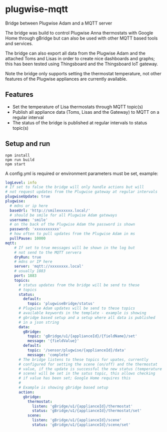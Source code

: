 # plugwise-mqtt

Bridge between Plugwise Adam and a MQTT server

The bridge was build to control Plugwise Anna thermostats with Google Home through gBridge but can also be used with other MQTT based 
tools and services.

The bridge can also export all data from the Plugwise Adam and the attached Toms and Lisas in order to create nice dashboards and graphs; this has been tested using Thingsboard and the Thingsboard IoT gateway.

Note the bridge only supports setting the thermostat temperature, not other features of the Plugwise appliances are currently available. 

## Features

* Set the temperature of Lisa thermostats through MQTT topic(s)
* Publish all appliance data (Toms, Lisas and the Gateway) to MQTT on a regular interval
* The status of the bridge is published at regular intervals to status topic(s)

## Setup and run

```
npm install 
npm run build
npm start
```

A config.yml is required or environment parameters must be set, example:

```yaml
logLevel: info
# If set to false the bridge will only handle actions but will 
# not request updates from the Plugwise gateway at regular intervals
plugwiseUpdate: true
plugwise:
  # mdns or ip here
  baseUrl: 'http://smilexxxxxx.local/'
  # should be smile for all Plugwise Adam gateways
  username: 'smile'
  # on the back of the Plugwise Adam the password is shown
  password: 'xxxxxxxxxxx'
  # how often to pull updates from the Plugwise Adam in ms
  pullPause: 10000
mqtt:
    # If set to true messages will be shown in the log but
    # not send to the MQTT servera
    dryRun: true
    # mdns or IP here
    server: 'mqtt://xxxxxxxx.local'
    # usually 1883
    port: 1883
    topics:
      # status updates from the bridge will be send to these
      # topics
      status:
        default:
          topic: 'plugwiseBridge/status'
      # Plugwise Adam updates will be send to these topics
      # available keywords in the template - example is showing
      # gbridge based setup and a setup where all data is published
      # in a json string
      data:
        gBridge:
          topic: 'gBridge/u1/{applianceId}/{fieldName}/set'
          message: '{fieldValue}'
        default:
          topic: '/sensor/plugwise/{applianceId}/data'
          message: 'complete'
      # The bridge listens to these topics for upates, currently
      # configured for setting the scene (on/off) and the thermostat
      # value, if the update is successful the new status (temperature or
      # scene) will be set in the satus topic, this allows checking
      # if value has been set; Google Home requires this
      #
      # Example is showing gbridge based setup
      action:
        gbridge:
          thermostat: 
            listen: 'gBridge/u1/{applianceId}/thermostat'
            status: 'gBridge/u1/{applianceId}/thermostat/set'
          scene:
            listen: 'gBridge/u1/{applianceId}/scene'
            status: 'gBridge/u1/{applianceId}/scene/set'

```
